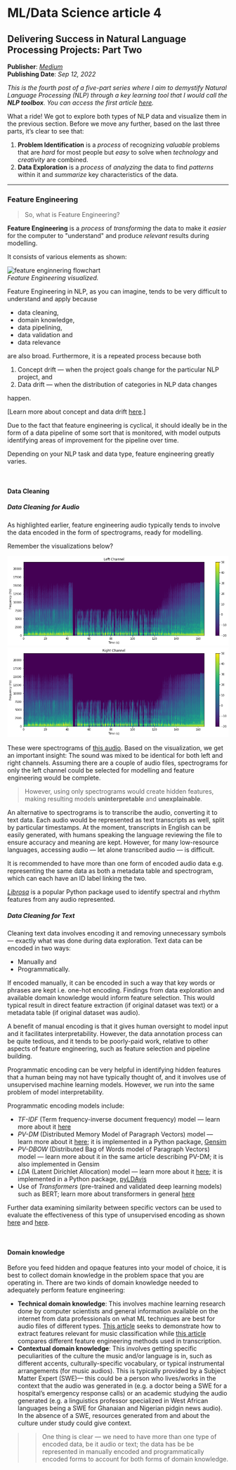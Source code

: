 # ML/Data Science article 4

## Delivering Success in Natural Language Processing Projects: Part Two

**Publisher**: [*Medium*](https://medium.com/@ceethinwa/delivering-success-in-natural-language-processing-projects-part-four-405e8d5a407a) <br>
**Publishing Date**: *Sep 12, 2022*

*This is the fourth post of a five-part series where I aim to demystify Natural Language Processing (NLP) through a key learning tool that I would call the **NLP toolbox**. You can access the first article [here](https://medium.com/@ceethinwa/delivering-success-in-natural-language-processing-projects-part-one-40c4775cf6a9).*

What a ride! We got to explore both types of NLP data and visualize them in the previous section. Before we move any further, based on the last three parts, it’s clear to see that:

1. **Problem Identification** is a *process* of recognizing *valuable* problems that are *hard* for most people but *easy* to solve when *technology* and *creativity* are combined.
2. **Data Exploration** is a *process* of *analyzing* the data to find *patterns* within it and *summarize* key characteristics of the data.

----

### Feature Engineering

> So, what is Feature Engineering?

**Feature Engineering** is a *process* of *transforming* the data to make it *easier* for the computer to "understand" and produce *relevant* results during modelling.

It consists of various elements as shown:

![feature enginnering flowchart](../images/feature-enginnering.svg) <br>
*Feature Engineering visualized.*

Feature Engineering in NLP, as you can imagine, tends to be very difficult to understand and apply because

* data cleaning,
* domain knowledge,
* data pipelining,
* data validation and
* data relevance

are also broad. Furthermore, it is a repeated process because both

1. Concept drift — when the project goals change for the particular NLP project, and
2. Data drift — when the distribution of categories in NLP data changes

happen.

[Learn more about concept and data drift [here](https://medium.com/mlearning-ai/concept-drift-data-drift-and-machine-learning-monitoring-how-to-keep-your-model-accurate-66f3c91c7888).]

Due to the fact that feature engineering is cyclical, it should ideally be in the form of a data pipeline of some sort that is monitored, with model outputs identifying areas of improvement for the pipeline over time.

Depending on your NLP task and data type, feature engineering greatly varies.

<br>

#### **Data Cleaning**

##### **Data Cleaning for Audio**

As highlighted earlier, feature engineering audio typically tends to involve the data encoded in the form of spectrograms, ready for modelling.

Remember the visualizations below?

![left channel](../images/left.png) <br>
![right channel](../images/right.png)

These were spectrograms of [this audio](https://ceethinwa.github.io/resources/aud/Abstract.mp3). Based on the visualization, we get an important insight: The sound was mixed to be identical for both left and right channels. Assuming there are a couple of audio files, spectrograms for only the left channel could be selected for modelling and feature engineering would be complete.

> However, using only spectrograms would create hidden features, making resulting models **uninterpretable** and **unexplainable**.

An alternative to spectrograms is to transcribe the audio, converting it to text data. Each audio would be represented as text transcripts as well, split by particular timestamps. At the moment, transcripts in English can be easily generated, with humans speaking the language reviewing the file to ensure accuracy and meaning are kept. However, for many low-resource languages, accessing audio — let alone transcribed audio — is difficult.

It is recommended to have more than one form of encoded audio data e.g. representing the same data as both a metadata table and spectrogram, which can each have an ID label linking the two.

[*Librosa*](https://pypi.org/project/librosa/) is a popular Python package used to identify spectral and rhythm features from any audio represented.

##### **Data Cleaning for Text**

Cleaning text data involves encoding it and removing unnecessary symbols — exactly what was done during data exploration. Text data can be encoded in two ways:

* Manually and
* Programmatically.

If encoded manually, it can be encoded in such a way that key words or phrases are kept i.e. one-hot encoding. Findings from data exploration and available domain knowledge would inform feature selection. This would typical result in direct feature extraction (if original dataset was text) or a metadata table (if original dataset was audio).

A benefit of manual encoding is that it gives human oversight to model input and it facilitates interpretability. However, the data annotation process can be quite tedious, and it tends to be poorly-paid work, relative to other aspects of feature engineering, such as feature selection and pipeline building.

Programmatic encoding can be very helpful in identifying hidden features that a human being may not have typically thought of, and it involves use of unsupervised machine learning models. However, we run into the same problem of model interpretability.

Programmatic encoding models include:

* *TF-IDF* (Term frequency-inverse document frequency) model — learn more about it [here](https://www.geeksforgeeks.org/tf-idf-model-for-page-ranking/)
* *PV-DM* (Distributed Memory Model of Paragraph Vectors) model — learn more about it [here](https://cs.stanford.edu/~quocle/paragraph_vector.pdf); it is implemented in a Python package, [Gensim](https://pypi.org/project/gensim/)
* *PV-DBOW* (Distributed Bag of Words model of Paragraph Vectors) model — learn more about it in the same article describing PV-DM; it is also implemented in Gensim
* *LDA* (Latent Dirichlet Allocation) model — learn more about it [here](https://www.geeksforgeeks.org/latent-dirichlet-allocation/); it is implemented in a Python package, [pyLDAvis](https://pypi.org/project/pyLDAvis/)
* Use of *Transformers* (pre-trained and validated deep learning models) such as BERT; learn more about transformers in general [here](https://medium.com/inside-machine-learning/what-is-a-transformer-d07dd1fbec04)

Further data examining similarity between specific vectors can be used to evaluate the effectiveness of this type of unsupervised encoding as shown [here](https://medium.com/analytics-vidhya/best-nlp-algorithms-to-get-document-similarity-a5559244b23b) and [here](https://gab41.lab41.org/doc2vec-to-assess-semantic-similarity-in-source-code-667acb3e62d7).

<br>

#### **Domain knowledge**

Before you feed hidden and opaque features into your model of choice, it is best to collect domain knowledge in the problem space that you are operating in. There are two kinds of domain knowledge needed to adequately perform feature engineering:

* **Technical domain knowledge**: This involves machine learning research done by computer scientists and general information available on the internet from data professionals on what ML techniques are best for audio files of different types. [This article](https://towardsdatascience.com/visualizing-audio-data-and-performing-feature-extraction-e1a489046000) seeks to demonstrate how to extract features relevant for music classification while [this article](https://www.microsoft.com/en-us/research/wp-content/uploads/2016/02/FeatureEngineeringInCD-DNN-ASRU2011-pub.pdf) compares different feature engineering methods used in transcription.
* **Contextual domain knowledge**: This involves getting specific peculiarities of the culture the music and/or language is in, such as different accents, culturally-specific vocabulary, or typical instrumental arrangements (for music audios). This is typically provided by a Subject Matter Expert (SWE)— this could be a person who lives/works in the context that the audio was generated in (e.g. a doctor being a SWE for a hospital’s emergency response calls) or an academic studying the audio generated (e.g. a linguistics professor specialized in West African languages being a SWE for Ghanaian and Nigerian pidgin news audio). In the absence of a SWE, resources generated from and about the culture under study could give context.

>> One thing is clear — we need to have more than one type of encoded data, be it audio or text; the data has be be represented in manually encoded and programmatically encoded forms to account for both forms of domain knowledge.

<br>


